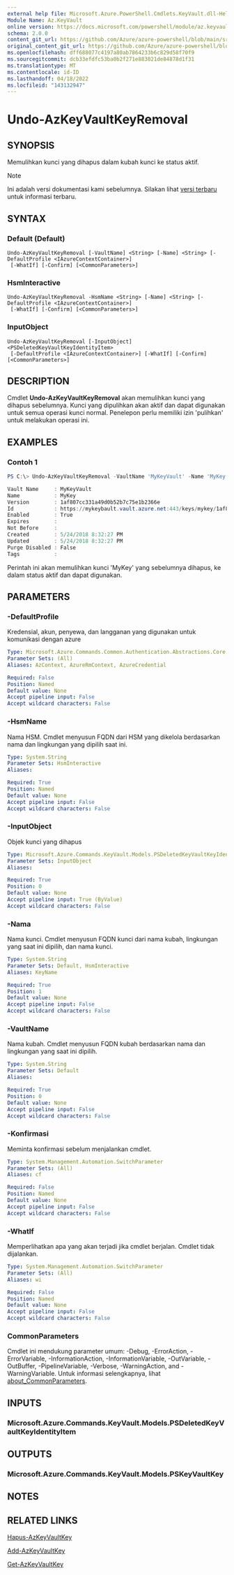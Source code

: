 ```yaml
---
external help file: Microsoft.Azure.PowerShell.Cmdlets.KeyVault.dll-Help.xml
Module Name: Az.KeyVault
online version: https://docs.microsoft.com/powershell/module/az.keyvault/undo-azkeyvaultkeyremoval
schema: 2.0.0
content_git_url: https://github.com/Azure/azure-powershell/blob/main/src/KeyVault/KeyVault/help/Undo-AzKeyVaultKeyRemoval.md
original_content_git_url: https://github.com/Azure/azure-powershell/blob/main/src/KeyVault/KeyVault/help/Undo-AzKeyVaultKeyRemoval.md
ms.openlocfilehash: dff688077c4197a80ab7864233b6c829d58f70f9
ms.sourcegitcommit: dcb33efdfc53ba0b2f271e883021de84878d1f31
ms.translationtype: MT
ms.contentlocale: id-ID
ms.lasthandoff: 04/18/2022
ms.locfileid: "143132947"
---
```

# Undo-AzKeyVaultKeyRemoval

## SYNOPSIS
Memulihkan kunci yang dihapus dalam kubah kunci ke status aktif.

> [!NOTE]
>Ini adalah versi dokumentasi kami sebelumnya. Silakan lihat [versi terbaru](/powershell/module/az.keyvault/undo-azkeyvaultkeyremoval) untuk informasi terbaru.

## SYNTAX

### Default (Default)
```
Undo-AzKeyVaultKeyRemoval [-VaultName] <String> [-Name] <String> [-DefaultProfile <IAzureContextContainer>]
 [-WhatIf] [-Confirm] [<CommonParameters>]
```

### HsmInteractive
```
Undo-AzKeyVaultKeyRemoval -HsmName <String> [-Name] <String> [-DefaultProfile <IAzureContextContainer>]
 [-WhatIf] [-Confirm] [<CommonParameters>]
```

### InputObject
```
Undo-AzKeyVaultKeyRemoval [-InputObject] <PSDeletedKeyVaultKeyIdentityItem>
 [-DefaultProfile <IAzureContextContainer>] [-WhatIf] [-Confirm] [<CommonParameters>]
```

## DESCRIPTION
Cmdlet **Undo-AzKeyVaultKeyRemoval** akan memulihkan kunci yang dihapus sebelumnya.
Kunci yang dipulihkan akan aktif dan dapat digunakan untuk semua operasi kunci normal.
Penelepon perlu memiliki izin 'pulihkan' untuk melakukan operasi ini.

## EXAMPLES

### Contoh 1
```powershell
PS C:\> Undo-AzKeyVaultKeyRemoval -VaultName 'MyKeyVault' -Name 'MyKey'

Vault Name     : MyKeyVault
Name           : MyKey
Version        : 1af807cc331a49d0b52b7c75e1b2366e
Id             : https://mykeybault.vault.azure.net:443/keys/mykey/1af807cc331a49d0b52b7c75e1b2366e
Enabled        : True
Expires        :
Not Before     :
Created        : 5/24/2018 8:32:27 PM
Updated        : 5/24/2018 8:32:27 PM
Purge Disabled : False
Tags           :
```

Perintah ini akan memulihkan kunci 'MyKey' yang sebelumnya dihapus, ke dalam status aktif dan dapat digunakan.

## PARAMETERS

### -DefaultProfile
Kredensial, akun, penyewa, dan langganan yang digunakan untuk komunikasi dengan azure

```yaml
Type: Microsoft.Azure.Commands.Common.Authentication.Abstractions.Core.IAzureContextContainer
Parameter Sets: (All)
Aliases: AzContext, AzureRmContext, AzureCredential

Required: False
Position: Named
Default value: None
Accept pipeline input: False
Accept wildcard characters: False
```

### -HsmName
Nama HSM. Cmdlet menyusun FQDN dari HSM yang dikelola berdasarkan nama dan lingkungan yang dipilih saat ini.

```yaml
Type: System.String
Parameter Sets: HsmInteractive
Aliases:

Required: True
Position: Named
Default value: None
Accept pipeline input: False
Accept wildcard characters: False
```

### -InputObject
Objek kunci yang dihapus

```yaml
Type: Microsoft.Azure.Commands.KeyVault.Models.PSDeletedKeyVaultKeyIdentityItem
Parameter Sets: InputObject
Aliases:

Required: True
Position: 0
Default value: None
Accept pipeline input: True (ByValue)
Accept wildcard characters: False
```

### -Nama
Nama kunci.
Cmdlet menyusun FQDN kunci dari nama kubah, lingkungan yang saat ini dipilih, dan nama kunci.

```yaml
Type: System.String
Parameter Sets: Default, HsmInteractive
Aliases: KeyName

Required: True
Position: 1
Default value: None
Accept pipeline input: False
Accept wildcard characters: False
```

### -VaultName
Nama kubah.
Cmdlet menyusun FQDN kubah berdasarkan nama dan lingkungan yang saat ini dipilih.

```yaml
Type: System.String
Parameter Sets: Default
Aliases:

Required: True
Position: 0
Default value: None
Accept pipeline input: False
Accept wildcard characters: False
```

### -Konfirmasi
Meminta konfirmasi sebelum menjalankan cmdlet.

```yaml
Type: System.Management.Automation.SwitchParameter
Parameter Sets: (All)
Aliases: cf

Required: False
Position: Named
Default value: None
Accept pipeline input: False
Accept wildcard characters: False
```

### -WhatIf
Memperlihatkan apa yang akan terjadi jika cmdlet berjalan.
Cmdlet tidak dijalankan.

```yaml
Type: System.Management.Automation.SwitchParameter
Parameter Sets: (All)
Aliases: wi

Required: False
Position: Named
Default value: None
Accept pipeline input: False
Accept wildcard characters: False
```

### CommonParameters
Cmdlet ini mendukung parameter umum: -Debug, -ErrorAction, -ErrorVariable, -InformationAction, -InformationVariable, -OutVariable, -OutBuffer, -PipelineVariable, -Verbose, -WarningAction, and -WarningVariable. Untuk informasi selengkapnya, lihat [about_CommonParameters](http://go.microsoft.com/fwlink/?LinkID=113216).

## INPUTS

### Microsoft.Azure.Commands.KeyVault.Models.PSDeletedKeyVaultKeyIdentityItem

## OUTPUTS

### Microsoft.Azure.Commands.KeyVault.Models.PSKeyVaultKey

## NOTES

## RELATED LINKS

[Hapus-AzKeyVaultKey](./Remove-AzKeyVaultKey.md)

[Add-AzKeyVaultKey](./Add-AzKeyVaultKey.md)

[Get-AzKeyVaultKey](./Get-AzKeyVaultKey.md)

